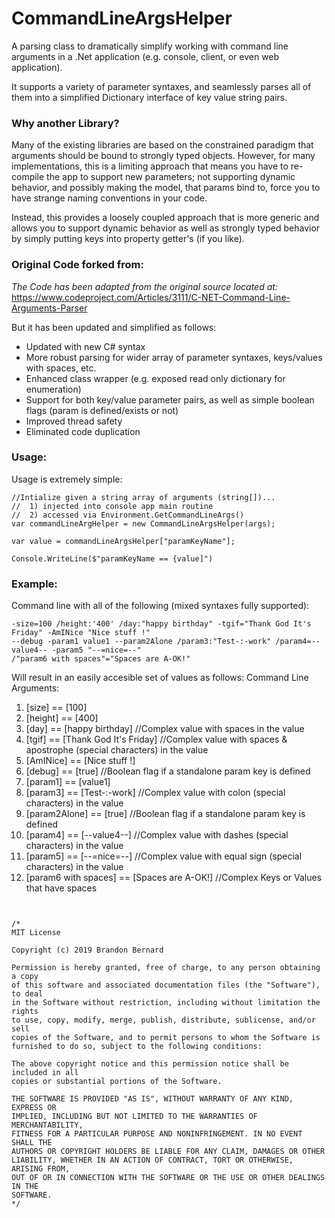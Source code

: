 # CommandLineArgsHelper
A parsing class to dramatically simplify working with command line arguments in a .Net application (e.g. console, client, or even web application).

It supports a variety of parameter syntaxes, and seamlessly parses all of them into a simplified Dictionary interface of key value string pairs.

### Why another Library?
Many of the existing libraries are based on the constrained paradigm that arguments should be bound to strongly typed objects. 
However, for many implementations, this is a limiting approach that means you have to re-compile the app to support new parameters; 
not supporting dynamic behavior, and possibly making the model, that params bind to, force you to have strange naming conventions in your code.

Instead, this provides a loosely coupled approach that is more generic and allows you to support dynamic behavior as well as strongly typed behavior by simply putting keys into property getter's (if you like).

### Original Code forked from:
_The Code has been adapted from the original source located at:_
https://www.codeproject.com/Articles/3111/C-NET-Command-Line-Arguments-Parser

But it has been updated and simplified as follows:
- Updated with new C# syntax
- More robust parsing for wider array of parameter syntaxes, keys/values with spaces, etc.
- Enhanced class wrapper (e.g. exposed read only dictionary for enumeration)
- Support for both key/value parameter pairs, as well as simple boolean flags (param is defined/exists or not)
- Improved thread safety
- Eliminated code duplication

### Usage:
Usage is extremely simple:
```
//Intialize given a string array of arguments (string[])...
//  1) injected into console app main routine
//  2) accessed via Environment.GetCommandLineArgs()
var commandLineArgHelper = new CommandLineArgsHelper(args);

var value = commandLineArgsHelper["paramKeyName"];

Console.WriteLine($"paramKeyName == {value]")
```

### Example:

Command line with all of the following (mixed syntaxes fully supported):
```
-size=100 /height:'400' /day:"happy birthday" -tgif="Thank God It's Friday" -AmINice "Nice stuff !" 
--debug -param1 value1 --param2Alone /param3:"Test-:-work" /param4=--value4-- -param5 "--=nice=--"
/"param6 with spaces"="Spaces are A-OK!"
```

Will result in an easily accesible set of values as follows:
Command Line Arguments:
   1) [size] == [100]
   2) [height] == [400]
   3) [day] == [happy birthday] //Complex value with spaces in the value
   4) [tgif] == [Thank God It's Friday] //Complex value with spaces & apostrophe (special characters) in the value
   5) [AmINice] == [Nice stuff !]
   6) [debug] == [true] //Boolean flag if a standalone param key is defined
   7) [param1] == [value1]
   8) [param3] == [Test-:-work] //Complex value with colon (special characters) in the value
   9) [param2Alone] == [true]  //Boolean flag if a standalone param key is defined
   10) [param4] == [--value4--] //Complex value with dashes (special characters) in the value
   11) [param5] == [--=nice=--] //Complex value with equal sign (special characters) in the value
   12) [param6 with spaces] == [Spaces are A-OK!] //Complex Keys or Values that have spaces

```


/*
MIT License

Copyright (c) 2019 Brandon Bernard

Permission is hereby granted, free of charge, to any person obtaining a copy
of this software and associated documentation files (the "Software"), to deal
in the Software without restriction, including without limitation the rights
to use, copy, modify, merge, publish, distribute, sublicense, and/or sell
copies of the Software, and to permit persons to whom the Software is
furnished to do so, subject to the following conditions:

The above copyright notice and this permission notice shall be included in all
copies or substantial portions of the Software.

THE SOFTWARE IS PROVIDED "AS IS", WITHOUT WARRANTY OF ANY KIND, EXPRESS OR
IMPLIED, INCLUDING BUT NOT LIMITED TO THE WARRANTIES OF MERCHANTABILITY,
FITNESS FOR A PARTICULAR PURPOSE AND NONINFRINGEMENT. IN NO EVENT SHALL THE
AUTHORS OR COPYRIGHT HOLDERS BE LIABLE FOR ANY CLAIM, DAMAGES OR OTHER
LIABILITY, WHETHER IN AN ACTION OF CONTRACT, TORT OR OTHERWISE, ARISING FROM,
OUT OF OR IN CONNECTION WITH THE SOFTWARE OR THE USE OR OTHER DEALINGS IN THE
SOFTWARE.
*/
```






